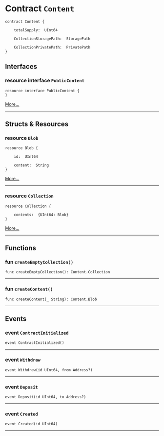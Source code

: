 # Contract `Content`

```cadence
contract Content {

    totalSupply:  UInt64

    CollectionStoragePath:  StoragePath

    CollectionPrivatePath:  PrivatePath
}
```

## Interfaces
    
### resource interface `PublicContent`

```cadence
resource interface PublicContent {
}
```

[More...](Content_PublicContent.md)

---
## Structs & Resources

### resource `Blob`

```cadence
resource Blob {

    id:  UInt64

    content:  String
}
```

[More...](Content_Blob.md)

---

### resource `Collection`

```cadence
resource Collection {

    contents:  {UInt64: Blob}
}
```

[More...](Content_Collection.md)

---
## Functions

### fun `createEmptyCollection()`

```cadence
func createEmptyCollection(): Content.Collection
```

---

### fun `createContent()`

```cadence
func createContent(_ String): Content.Blob
```

---
## Events

### event `ContractInitialized`

```cadence
event ContractInitialized()
```

---

### event `Withdraw`

```cadence
event Withdraw(id UInt64, from Address?)
```

---

### event `Deposit`

```cadence
event Deposit(id UInt64, to Address?)
```

---

### event `Created`

```cadence
event Created(id UInt64)
```

---
